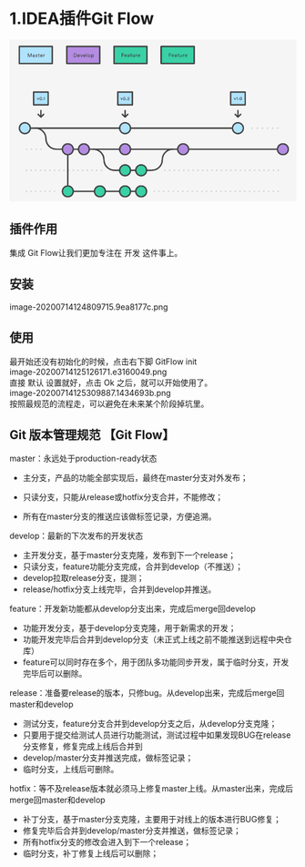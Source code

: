# 1.IDEA插件Git Flow

![](/static/image/1_uUpzVOpdFw5V-tJ_YvgFmA.26e56be6.png)

## 插件作用

集成 Git Flow让我们更加专注在 开发 这件事上。

## 安装

image-20200714124809715.9ea8177c.png

## 使用

最开始还没有初始化的时候，点击右下脚 GitFlow init  
image-20200714125126171.e3160049.png  
直接 默认 设置就好，点击 Ok 之后，就可以开始使用了。  
image-20200714125309887.1434693b.png  
按照最规范的流程走，可以避免在未来某个阶段掉坑里。

## Git 版本管理规范 【Git Flow】

master：永远处于production-ready状态

* 主分支，产品的功能全部实现后，最终在master分支对外发布；

* 只读分支，只能从release或hotfix分支合并，不能修改；

* 所有在master分支的推送应该做标签记录，方便追溯。

develop：最新的下次发布的开发状态

* 主开发分支，基于master分支克隆，发布到下一个release；
* 只读分支，feature功能分支完成，合并到develop（不推送）；
* develop拉取release分支，提测；
* release/hotfix分支上线完毕，合并到develop并推送。

feature：开发新功能都从develop分支出来，完成后merge回develop

* 功能开发分支，基于develop分支克隆，用于新需求的开发；
* 功能开发完毕后合并到develop分支（未正式上线之前不能推送到远程中央仓库）
* feature可以同时存在多个，用于团队多功能同步开发，属于临时分支，开发完毕后可以删除。

release：准备要release的版本，只修bug。从develop出来，完成后merge回master和develop

* 测试分支，feature分支合并到develop分支之后，从develop分支克隆；
* 只要用于提交给测试人员进行功能测试，测试过程中如果发现BUG在release分支修复，修复完成上线后合并到
* develop/master分支并推送完成，做标签记录；
* 临时分支，上线后可删除。

hotfix：等不及release版本就必须马上修复master上线。从master出来，完成后merge回master和develop

* 补丁分支，基于master分支克隆，主要用于对线上的版本进行BUG修复；
* 修复完毕后合并到develop/master分支并推送，做标签记录；
* 所有hotfix分支的修改会进入到下一个release；
* 临时分支，补丁修复上线后可以删除；



